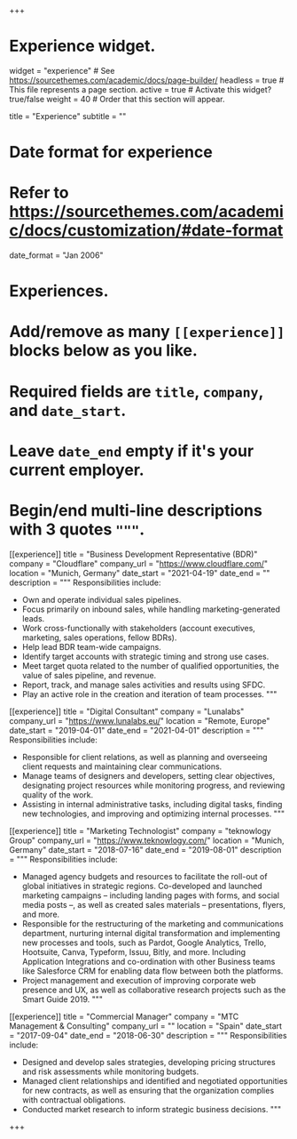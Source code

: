 +++
# Experience widget.
widget = "experience"  # See https://sourcethemes.com/academic/docs/page-builder/
headless = true  # This file represents a page section.
active = true  # Activate this widget? true/false
weight = 40  # Order that this section will appear.

title = "Experience"
subtitle = ""

# Date format for experience
#   Refer to https://sourcethemes.com/academic/docs/customization/#date-format
date_format = "Jan 2006"

# Experiences.
#   Add/remove as many `[[experience]]` blocks below as you like.
#   Required fields are `title`, `company`, and `date_start`.
#   Leave `date_end` empty if it's your current employer.
#   Begin/end multi-line descriptions with 3 quotes `"""`.
[[experience]]
  title = "Business Development Representative (BDR)"
  company = "Cloudflare"
  company_url = "https://www.cloudflare.com/"
  location = "Munich, Germany"
  date_start = "2021-04-19"
  date_end = ""
  description = """
  Responsibilities include:

  * Own and operate individual sales pipelines.
  * Focus primarily on inbound sales, while handling marketing-generated leads.
  * Work cross-functionally with stakeholders (account executives, marketing, sales operations, fellow BDRs).
  * Help lead BDR team-wide campaigns.
  * Identify target accounts with strategic timing and strong use cases.
  * Meet target quota related to the number of qualified opportunities, the value of sales pipeline, and revenue.
  * Report, track, and manage sales activities and results using SFDC.
  * Play an active role in the creation and iteration of team processes.
  """

[[experience]]
  title = "Digital Consultant"
  company = "Lunalabs"
  company_url = "https://www.lunalabs.eu/"
  location = "Remote, Europe"
  date_start = "2019-04-01"
  date_end = "2021-04-01"
  description = """
  Responsibilities include:

  * Responsible for client relations, as well as planning and overseeing client requests and maintaining clear communications.
  * Manage teams of designers and developers, setting clear objectives, designating project resources while monitoring progress, and reviewing quality of the work.
  * Assisting in internal administrative tasks, including digital tasks, finding new technologies, and improving and optimizing internal processes.
  """

[[experience]]
  title = "Marketing Technologist"
  company = "teknowlogy Group"
  company_url = "https://www.teknowlogy.com/"
  location = "Munich, Germany"
  date_start = "2018-07-16"
  date_end = "2019-08-01"
  description = """
  Responsibilities include:

  * Managed agency budgets and resources to facilitate the roll-out of global initiatives in strategic regions. Co-developed and launched marketing campaigns – including landing pages with forms, and social media posts –, as well as created sales materials – presentations, flyers, and more.
  * Responsible for the restructuring of the marketing and communications department, nurturing internal digital transformation and implementing new processes and tools, such as Pardot, Google Analytics, Trello, Hootsuite, Canva, Typeform, Issuu, Bitly, and more. Including Application Integrations and co-ordination with other Business teams like Salesforce CRM for enabling data flow between both the platforms.
  * Project management and execution of improving corporate web presence and UX, as well as collaborative research projects such as the Smart Guide 2019.
  """

[[experience]]
  title = "Commercial Manager"
  company = "MTC Management & Consulting"
  company_url = ""
  location = "Spain"
  date_start = "2017-09-04"
  date_end = "2018-06-30"
  description = """
  Responsibilities include:

  * Designed and develop sales strategies, developing pricing structures and risk assessments while monitoring budgets.
  * Managed client relationships and identified and negotiated opportunities for new contracts, as well as ensuring that the organization complies with contractual obligations.
  * Conducted market research to inform strategic business decisions.
  """

+++

